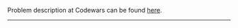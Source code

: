 Problem description at Codewars can be found
[here](https://www.codewars.com/kata/5761a717780f8950ce001473/train/python).

-------------


